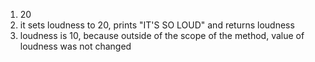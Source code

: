 1. 20
2. it sets loudness to 20, prints "IT'S SO LOUD" and returns loudness
3. loudness is 10, because outside of the scope of the method, value of loudness was not changed